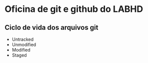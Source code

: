 # Oficina de git e github do LABHD

## Ciclo de vida dos arquivos git
- Untracked
- Unmodified
- Modified
- Staged
